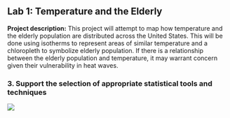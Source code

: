 ## Lab 1: Temperature and the Elderly

**Project description:** 
This project will attempt to map how temperature and the elderly population are distributed across the United States. This will be done using isotherms to represent areas of similar temperature and a chloropleth to symbolize elderly population. If there is a relationship between the elderly population and temperature, it may warrant concern given their vulnerability in heat waves.
### 3. Support the selection of appropriate statistical tools and techniques


<img src="images/dummy_thumbnail.jpg?raw=true"/>
